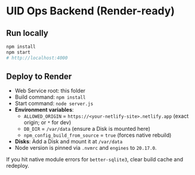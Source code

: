 # UID Ops Backend (Render-ready)

## Run locally
```bash
npm install
npm start
# http://localhost:4000
```

## Deploy to Render
- Web Service root: this folder
- Build command: `npm install`
- Start command: `node server.js`
- **Environment variables**:
  - `ALLOWED_ORIGIN` = `https://<your-netlify-site>.netlify.app`  (exact origin; or `*` for dev)
  - `DB_DIR` = `/var/data`  (ensure a Disk is mounted here)
  - `npm_config_build_from_source` = `true`  (forces native rebuild)
- **Disks**: Add a Disk and mount it at `/var/data`
- Node version is pinned via `.nvmrc` and `engines` to `20.17.0`.

If you hit native module errors for `better-sqlite3`, clear build cache and redeploy.
